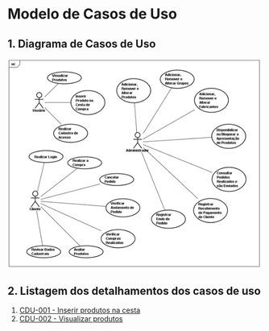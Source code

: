 # Modelo de Casos de Uso

## 1. Diagrama de Casos de Uso

![Diagrama de Casos de Uso](diagrama_cdu.png)

## 2. Listagem dos detalhamentos dos casos de uso

1. [CDU-001 - Inserir produtos na cesta](cdu-001/detalhamento-001.md)
2. [CDU-002 - Visualizar produtos](cdu-002/detalhamento-002.md)
